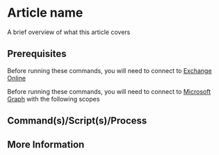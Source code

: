 # Article name

A brief overview of what this article covers

## Prerequisites

Before running these commands, you will need to connect to [Exchange Online](../1%20Global/ExchangeOnlineManagement.md)

Before running these commands, you will need to connect to [Microsoft Graph](../1%20Global/Microsoft.Graph.md) with the following scopes

## Command(s)/Script(s)/Process

## More Information
